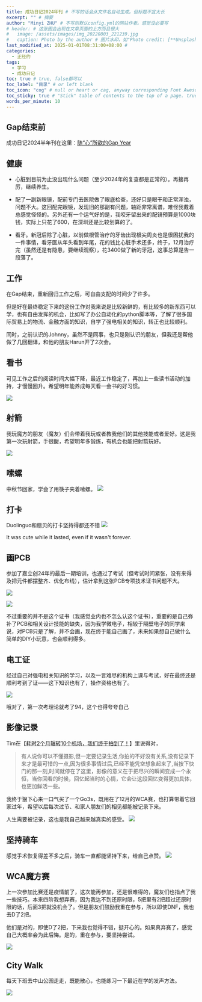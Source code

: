 ```yaml
---
title: 成功日记2024年刊 # 不写的话会从文件名自动生成。但标题不宜太长
excerpt: "" # 摘要
author: "Minyi ZHU" # 不写则默认config.yml的网站作者。感觉没必要写
# header: # 这张图会出现在文章页面的上方而且很大
#   image: /assets/images/img_20220803_221239.jpg
#   caption: Photo by the author # 图片水印，如"Photo credit: [**Unsplash**](https://unsplash.com)"
last_modified_at: 2025-01-01T08:31:00+08:00 #
categories: 
  - 正经的
tags:
  - 学习
  - 成功日记
toc: true # true, false都可以
toc_label: "目录" # or left blank
toc_icon: "cog" # null or heart or cag, anyway corresponding Font Awesome icon name (without fa prefix)
toc_sticky: true # "Stick" table of contents to the top of a page. true: toc floats. false: toc fixed
words_per_minute: 10
---
```


## Gap结束前

成功日记2024半年刊在这里：[随“心”所欲的Gap Year](https://zhumy321.github.io/%E6%AD%A3%E7%BB%8F%E7%9A%84/gap-year-unscripted/ "写于2024年6月")


## 健康

- 心脏到目前为止没出现什么问题（至少2024年的复查都是正常的）。再接再厉，继续养生。

- 配了一副新眼镜，配前专门去医院做了眼底检查，还好只是眼干和正常浑浊，问题不大。这回配完眼镜，发现旧的那副有问题，轴距非常离谱，难怪我戴着总感觉怪怪的。另外还有一个运气好的是，我咬牙留出来的配镜预算是1000块钱，实际上只花了600，在深圳还是比较划算的了。

- 看牙。新冠后除了心脏，以前做根管治疗的牙齿出现根尖周炎也是很困扰我的一件事情，看牙医从年头看到年尾，花的钱比心脏手术还多，终于，12月治疗完（虽然还是有隐患，要继续观察），花3400做了新的牙冠，这事总算是告一段落了。

## 工作

在Gap结束，重新回归工作之后，可自由支配的时间少了许多。

但是好在最终稳定下来的这份工作对我来说是比较新鲜的，有比较多的新东西可以学，也有自由发挥的机会，比如写了办公自动化的python脚本等，了解了很多国际贸易上的物流、金融方面的知识，自学了强电相关的知识，转正也比较顺利。

同时，之前认识的Johnny，虽然不是同事，也只是刚认识的朋友，但我还是帮他做了几回翻译，和他的朋友Harun开了2次会。



## 看书

可见工作之后的阅读时间大幅下降，最近工作稳定了，再加上一些读书活动的加持，才慢慢回升。希望明年能养成每天看一会书的好习惯。

![](https://raw.githubusercontent.com/zhumy321/diy-imagehost/main/img/screenshot_20250101_1.jpg)


## 射箭

我玩魔方的朋友（魔友）们会带着我玩或者教我他们的其他技能或者爱好。这是我第一次玩射箭，手很酸，希望明年多锻炼，有机会也能把射箭玩好。

![](https://raw.githubusercontent.com/zhumy321/diy-imagehost/main/img/IMG_20241215_151150.jpg)


## 嗦螺

中秋节回家，学会了用筷子夹着嗦螺。
![](https://raw.githubusercontent.com/zhumy321/diy-imagehost/main/img/IMG_20241005_184943.jpg)

## 打卡

Duolinguo和扇贝的打卡坚持得都还不错
![](https://raw.githubusercontent.com/zhumy321/diy-imagehost/main/img/Screenshot_20241229_204128_com.duolingo.jpg)

It was cute while it lasted, even if it wasn't forever.

## 画PCB

参加了嘉立创24年的最后一期培训，也通过了考试（但考试时间紧张，没有来得及把元件都摆整齐、优化布线），估计拿到这张PCB专项技术证书问题不大。

![](https://raw.githubusercontent.com/zhumy321/diy-imagehost/main/img/Snipaste_2025-01-01_09-21-37.png)

![](https://raw.githubusercontent.com/zhumy321/diy-imagehost/main/img/Snipaste_2025-01-01_09-20-42.png)

不过重要的并不是这个证书（我感觉业内也不怎么认这个证书），重要的是自己弥补了PCB和相关设计技能的缺失，因为我学微电子，相较于隔壁电子的同学来说，对PCB只是了解，并不会画，现在终于能自己画了，未来如果想自己做什么简单的DIY小玩意，也会顺利得多。

## 电工证

经过自己对强电相关知识的学习，以及一言难尽的机构上课与考试，好在最终还是顺利考到了证——这下知识也有了，操作资格也有了。

![](https://raw.githubusercontent.com/zhumy321/diy-imagehost/main/img/Snipaste_2025-01-01_09-49-26.png)

哦对了，第一次考理论就考了94，这个也得夸夸自己

## 影像记录


Tim在【[耗时2个月辗转10个机场，我们终于拍到了！](https://www.bilibili.com/video/BV1fVySYpEtH/?spm_id_from=333.788.comment.all.click&vd_source=45bff20d24c014cc265fc4164111cf79)】里说得对，

> 有人说你可以不懂摄影,但一定要记录生活,你拍的不好没有关系,没有记录下来才是最可惜的一点,因为很多事情过后,已经不能凭空想象起来了,当按下快门的那一刻,时间就停在了这里，影像的意义在于把尽兴的瞬间变成一个永恒，当你回看的时候，回忆起当时的心情，它会让这段回忆变得更加具体，也更加鲜活一些。

我终于狠下心来一口气买了一个Go3s，既用在了12月的WCA赛，也打算带着它回家过年，希望以后每次过节、和家人朋友们的相见都能被记录下来。

人生需要被记录，这也是我自己越来越真实的感受。
![](https://raw.githubusercontent.com/zhumy321/diy-imagehost/main/img/IMG_20250101_123936.jpg)

## 坚持骑车

感觉手术恢复得差不多之后，骑车一直都能坚持下来，给自己点赞。
![](https://raw.githubusercontent.com/zhumy321/diy-imagehost/main/img/screenshot_2024_12_29.jpg)

## WCA魔方赛

上一次参加比赛还是疫情前了，这次能再参加，还是很难得的，魔友们也指点了我一些技巧。本来四阶我想弃赛，因为我达不到还原时限，5把里有2把超过还原时限的话，后面3把就没机会了。但是朋友们鼓励我重在参与，所以即使DNF，我也去D了2把。

他们是对的，即使D了2把，下来我也觉得不错，挺开心的。如果真弃赛了，感觉自己大概率会为此后悔。是的，重在参与，要坚持尝试。

![](https://raw.githubusercontent.com/zhumy321/diy-imagehost/main/img/screenshot_20241207_1.jpg)


## City Walk

每天下班去中山公园走走，既能散心，也能练习一下最近在学的发声方法。

![](https://raw.githubusercontent.com/zhumy321/diy-imagehost/main/img/park_walk_202412.jpg)
